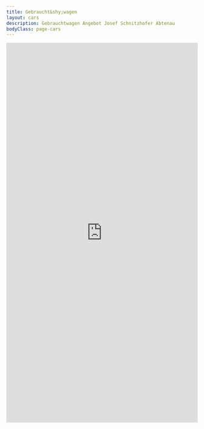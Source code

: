 ```yaml
---
title: Gebraucht&shy;wagen
layout: cars
description: Gebrauchtwagen Angebot Josef Schnitzhofer Abtenau
bodyClass: page-cars
---
```


<iframe src="https://fahrzeuge.schnitzhofer.at"
  name="Gebrauchtwagen"
  style="border: none; overflow-y: gone; width: 100%; height: 1000px;">
  <p>Ihr Browser kann leider keine eingebetteten Frames anzeigen:
  Sie können die eingebettete Seite über den folgenden Verweis aufrufen:
  <a href="fahrzeuge.schnitzhofer.at">SELFHTML</a>
  </p>
</iframe>


